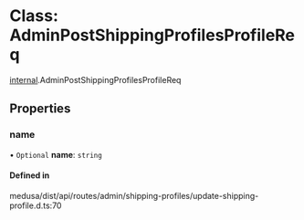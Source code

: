 # Class: AdminPostShippingProfilesProfileReq

[internal](../modules/internal-27.md).AdminPostShippingProfilesProfileReq

## Properties

### name

• `Optional` **name**: `string`

#### Defined in

medusa/dist/api/routes/admin/shipping-profiles/update-shipping-profile.d.ts:70
